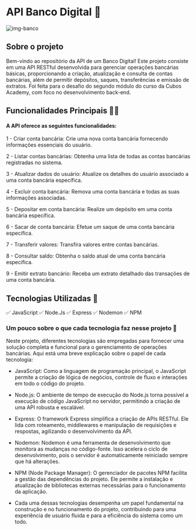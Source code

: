# API Banco Digital 💸

![img-banco](https://github.com/GleicyS/api-banco-digital/assets/69402359/e9672ad2-84d8-4687-b74f-a56a6535543c)

## Sobre o projeto

Bem-vindo ao repositório da API de um Banco Digital! Este projeto consiste em uma API RESTful desenvolvida para gerenciar operações bancárias básicas, proporcionando a criação, atualização e consulta de contas bancárias, além de permitir depósitos, saques, transferências e emissão de extratos.
Foi feita para o desafio do segundo módulo do curso da Cubos Academy, com foco no desenvolvimento back-end.

## Funcionalidades Principais ✍🏻
#### A API oferece as seguintes funcionalidades:


1 - Criar conta bancária: Crie uma nova conta bancária fornecendo informações essenciais do usuário.

2 - Listar contas bancárias: Obtenha uma lista de todas as contas bancárias registradas no sistema.

3 - Atualizar dados do usuário: Atualize os detalhes do usuário associado a uma conta bancária específica.

4 - Excluir conta bancária: Remova uma conta bancária e todas as suas informações associadas.

5 - Depositar em conta bancária: Realize um depósito em uma conta bancária específica.

6 - Sacar de conta bancária: Efetue um saque de uma conta bancária específica.

7 - Transferir valores: Transfira valores entre contas bancárias.

8 - Consultar saldo: Obtenha o saldo atual de uma conta bancária específica.

9 - Emitir extrato bancário: Receba um extrato detalhado das transações de uma conta bancária.

## Tecnologias Utilizadas 🤔

✅ JavaScript 
✅ Node.Js 
✅ Express 
✅ Nodemon 
✅ NPM 

### Um pouco sobre o que cada tecnologia faz nesse projeto 👀
Neste projeto, diferentes tecnologias são empregadas para fornecer uma solução completa e funcional para o gerenciamento de operações bancárias. Aqui está uma breve explicação sobre o papel de cada tecnologia:

- JavaScript: Como a linguagem de programação principal, o JavaScript permite a criação de lógica de negócios, controle de fluxo e interações em todo o código do projeto.

- Node.js: O ambiente de tempo de execução do Node.js torna possível a execução de código JavaScript no servidor, permitindo a criação de uma API robusta e escalável.

- Express: O framework Express simplifica a criação de APIs RESTful. Ele lida com roteamento, middlewares e manipulação de requisições e respostas, agilizando o desenvolvimento da API.

- Nodemon: Nodemon é uma ferramenta de desenvolvimento que monitora as mudanças no código-fonte. Isso acelera o ciclo de desenvolvimento, pois o servidor é automaticamente reiniciado sempre que há alterações.

- NPM (Node Package Manager): O gerenciador de pacotes NPM facilita a gestão das dependências do projeto. Ele permite a instalação e atualização de bibliotecas externas necessárias para o funcionamento da aplicação.

- Cada uma dessas tecnologias desempenha um papel fundamental na construção e no funcionamento do projeto, contribuindo para uma experiência de usuário fluida e para a eficiência do sistema como um todo.

